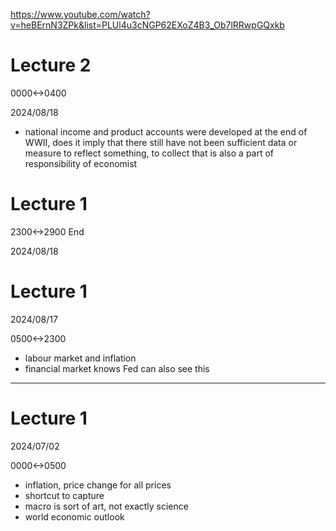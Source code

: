 https://www.youtube.com/watch?v=heBErnN3ZPk&list=PLUl4u3cNGP62EXoZ4B3_Ob7lRRwpGQxkb

# Lecture 2

0000<->0400

2024/08/18

- national income and product accounts were developed at the end of WWII, does it imply that there still have not been sufficient data or measure to reflect something, to collect that is also a part of responsibility of economist

# Lecture 1

2300<->2900 End

2024/08/18

# Lecture 1

2024/08/17

0500<->2300

- labour market and inflation
- financial market knows Fed can also see this

---

# Lecture 1

2024/07/02

0000<->0500

- inflation, price change for all prices
- shortcut to capture
- macro is sort of art, not exactly science
- world economic outlook

